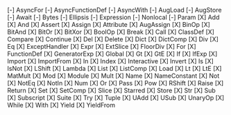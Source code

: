 [-] AsyncFor
[-] AsyncFunctionDef
[-] AsyncWith
[-] AugLoad
[-] AugStore
[-] Await
[-] Bytes
[-] Ellipsis
[-] Expression
[-] Nonlocal
[-] Param
[X] Add
[X] And
[X] Assert
[X] Assign
[X] Attribute
[X] AugAssign
[X] BinOp
[X] BitAnd
[X] BitOr
[X] BitXor
[X] BoolOp
[X] Break
[X] Call
[X] ClassDef
[X] Compare
[X] Continue
[X] Del
[X] Delete
[X] Dict
[X] DictComp
[X] Div
[X] Eq
[X] ExceptHandler
[X] Expr
[X] ExtSlice
[X] FloorDiv
[X] For
[X] FunctionDef
[X] GeneratorExp
[X] Global
[X] Gt
[X] GtE
[X] If
[X] IfExp
[X] Import
[X] ImportFrom
[X] In
[X] Index
[X] Interactive
[X] Invert
[X] Is
[X] IsNot
[X] LShift
[X] Lambda
[X] List
[X] ListComp
[X] Load
[X] Lt
[X] LtE
[X] MatMult
[X] Mod
[X] Module
[X] Mult
[X] Name
[X] NameConstant
[X] Not
[X] NotEq
[X] NotIn
[X] Num
[X] Or
[X] Pass
[X] Pow
[X] RShift
[X] Raise
[X] Return
[X] Set
[X] SetComp
[X] Slice
[X] Starred
[X] Store
[X] Str
[X] Sub
[X] Subscript
[X] Suite
[X] Try
[X] Tuple
[X] UAdd
[X] USub
[X] UnaryOp
[X] While
[X] With
[X] Yield
[X] YieldFrom

